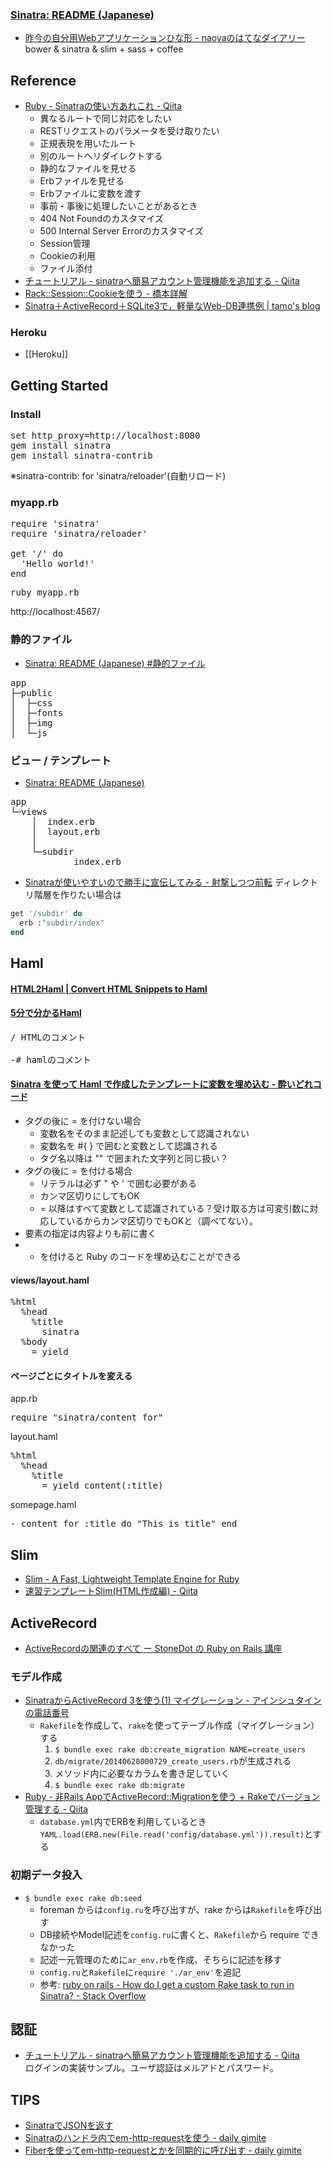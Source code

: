 ### [Sinatra: README (Japanese)](http://www.sinatrarb.com/intro-jp.html)

- [昨今の自分用Webアプリケーションひな形 - naoyaのはてなダイアリー](http://d.hatena.ne.jp/naoya/20130503/1367581629)  
  bower & sinatra & slim + sass + coffee

## Reference

- [Ruby - Sinatraの使い方あれこれ - Qiita](http://qiita.com/weed/items/7c83a795e37bdf52cfef)
    - 異なるルートで同じ対応をしたい
    - RESTリクエストのパラメータを受け取りたい
    - 正規表現を用いたルート
    - 別のルートへリダイレクトする
    - 静的なファイルを見せる
    - Erbファイルを見せる
    - Erbファイルに変数を渡す
    - 事前・事後に処理したいことがあるとき
    - 404 Not Foundのカスタマイズ
    - 500 Internal Server Errorのカスタマイズ
    - Session管理
    - Cookieの利用
    - ファイル添付
- [チュートリアル - sinatraへ簡易アカウント管理機能を追加する - Qiita](http://qiita.com/rhzk/items/d908fb6ec7fb4aa15fe3)
- [Rack::Session::Cookieを使う - 橋本詳解](http://d.hatena.ne.jp/shokai/20110324/1300999147)
- [Sinatra＋ActiveRecord＋SQLite3で，軽量なWeb-DB連携例 | tamo's blog](http://tamosblog.wordpress.com/2012/10/26/sinatra/)

### Heroku
- [[Heroku]]

## Getting Started

### Install
<pre>
set http_proxy=http://localhost:8080
gem install sinatra
gem install sinatra-contrib
</pre>
※sinatra-contrib: for 'sinatra/reloader'(自動リロード)

### myapp.rb
<pre>
require 'sinatra'
require 'sinatra/reloader'

get '/' do
  'Hello world!'
end
</pre>
<pre>
ruby myapp.rb
</pre>
http://localhost:4567/

### 静的ファイル
- [Sinatra: README (Japanese) #静的ファイル](http://www.sinatrarb.com/intro-jp.html#%E9%9D%99%E7%9A%84%E3%83%95%E3%82%A1%E3%82%A4%E3%83%AB)
<pre>
app
├─public
│  ├─css
│  ├─fonts
│  ├─img
│  └─js
</pre>

### ビュー / テンプレート
- [Sinatra: README (Japanese)](http://www.sinatrarb.com/intro-jp.html#%E3%83%93%E3%83%A5%E3%83%BC%20/%20%E3%83%86%E3%83%B3%E3%83%97%E3%83%AC%E3%83%BC%E3%83%88)
<pre>
app
└─views
    │  index.erb
    │  layout.erb
    │
    └─subdir
            index.erb
</pre>
- [Sinatraが使いやすいので勝手に宣伝してみる - 射撃しつつ前転](http://d.hatena.ne.jp/tkng/20090701/1246468007)
ディレクトリ階層を作りたい場合は
```ruby
get '/subdir' do
  erb :"subdir/index"
end
```

## Haml

#### [HTML2Haml | Convert HTML Snippets to Haml](http://html2haml.heroku.com/)

#### [5分で分かるHaml](http://unoh.github.io/2009/05/26/5haml.html)
<pre>
/ HTMLのコメント

-# hamlのコメント
</pre>

#### [Sinatra を使って Haml で作成したテンプレートに変数を埋め込む - 酔いどれコード](http://d.hatena.ne.jp/yamamucho/20090817/1250516677)
- タグの後に = を付けない場合
    - 変数名をそのまま記述しても変数として認識されない
    - 変数名を #{ } で囲むと変数として認識される
    - タグ名以降は "" で囲まれた文字列と同じ扱い？
- タグの後に = を付ける場合
    - リテラルは必ず " や ' で囲む必要がある
    - カンマ区切りにしてもOK
    - = 以降はすべて変数として認識されている？受け取る方は可変引数に対応しているからカンマ区切りでもOKと（調べてない）。
- 要素の指定は内容よりも前に書く
- - を付けると Ruby のコードを埋め込むことができる

#### views/layout.haml

<pre>
%html
  %head
    %title
      sinatra
  %body
    = yield
</pre>

#### ページごとにタイトルを変える

app.rb
<pre>
require "sinatra/content_for"
</pre>

layout.haml
<pre>
%html
  %head
    %title
      = yield_content(:title)
</pre>

somepage.haml
<pre>
- content_for :title do "This is title" end
</pre>

## Slim

- [Slim - A Fast, Lightweight Template Engine for Ruby](http://slim-lang.com/)
- [速習テンプレートSlim(HTML作成編) - Qiita](http://qiita.com/yterajima/items/53fd0387279510ff082a)


## ActiveRecord

- [ActiveRecordの関連のすべて ー StoneDot の Ruby on Rails 講座](http://www.stonedot.com/lecture6.html)

### モデル作成
- [SinatraからActiveRecord 3を使う(1) マイグレーション - アインシュタインの電話番号](http://blog.ruedap.com/2011/04/16/ruby-sinatra-active-record-3-migrate)
    - `Rakefile`を作成して、`rake`を使ってテーブル作成（マイグレーション）する
        1. `$ bundle exec rake db:create_migration NAME=create_users`
        1. `db/migrate/20140628000729_create_users.rb`が生成される
        1. メソッド内に必要なカラムを書き足していく
        1. `$ bundle exec rake db:migrate`
- [Ruby - 非Rails AppでActiveRecord::Migrationを使う + Rakeでバージョン管理する - Qiita](http://qiita.com/foloinfo/items/6ecfe3c5fd1b56f1dceb)
    - `database.yml`内でERBを利用しているとき`YAML.load(ERB.new(File.read('config/database.yml')).result)`とする

### 初期データ投入
- `$ bundle exec rake db:seed`
    - foreman からは`config.ru`を呼び出すが、rake からは`Rakefile`を呼び出す
    - DB接続やModel記述を`config.ru`に書くと、`Rakefile`から require できなかった
    - 記述一元管理のために`ar_env.rb`を作成、そちらに記述を移す
    - `config.ru`と`Rakefile`に`require './ar_env'`を追記
    - 参考: [ruby on rails - How do I get a custom Rake task to run in Sinatra? - Stack Overflow](http://stackoverflow.com/questions/20081457/how-do-i-get-a-custom-rake-task-to-run-in-sinatra)


## 認証

- [チュートリアル - sinatraへ簡易アカウント管理機能を追加する - Qiita](http://qiita.com/kaz3439/items/d908fb6ec7fb4aa15fe3)  
  ログインの実装サンプル。ユーザ認証はメルアドとパスワード。

## TIPS

- [SinatraでJSONを返す](http://d.hatena.ne.jp/rightgo09_ruby/20130828/p1)
- [Sinatraのハンドラ内でem-http-requestを使う - daily gimite](http://d.hatena.ne.jp/Gimite/20101017/1287298216)
- [Fiberを使ってem-http-requestとかを同期的に呼び出す - daily gimite](http://d.hatena.ne.jp/Gimite/20110514/1305374959)
